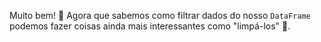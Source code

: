 Muito bem! :tada: Agora que sabemos como filtrar dados do nosso `DataFrame` podemos fazer coisas ainda mais interessantes como "limpá-los" 🧽.
